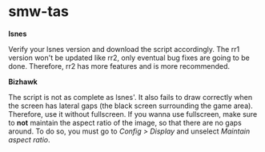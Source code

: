 smw-tas
=======

**lsnes**

Verify your lsnes version and download the script accordingly. The rr1 version won't be updated like rr2, only eventual bug fixes are going to be done. Therefore, rr2 has more features and is more recommended.

**Bizhawk**

The script is not as complete as lsnes'. It also fails to draw correctly when the screen has lateral gaps (the black screen surrounding the game area). Therefore, use it without fullscreen. If you wanna use fullscreen, make sure to **not** maintain the aspect ratio of the image, so that there are no gaps around. To do so, you must go to *Config > Display* and unselect *Maintain aspect ratio*.